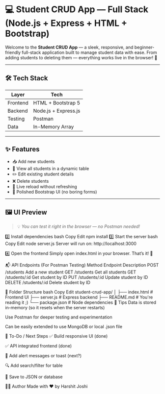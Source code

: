 # 💻 Student CRUD App — Full Stack (Node.js + Express + HTML + Bootstrap)

Welcome to the **Student CRUD App** — a sleek, responsive, and beginner-friendly full-stack application built to manage student data with ease. From adding students to deleting them — everything works live in the browser! 🎯

---

## 🛠️ Tech Stack

| Layer     | Tech                 |
|-----------|----------------------|
| Frontend  | HTML + Bootstrap 5   |
| Backend   | Node.js + Express.js |
| Testing   | Postman              |
| Data      | In-Memory Array      |

---

## ✨ Features

- 📥 Add new students
- 📄 View all students in a dynamic table
- ✏️ Edit existing student details
- ❌ Delete students
- 🚀 Live reload without refreshing
- 💅 Polished Bootstrap UI (no boring forms)

---

## 🖼️ UI Preview

> 💡 *You can test it right in the browser — no Postman needed!*

2️⃣ Install dependencies
bash
Copy
Edit
npm install
3️⃣ Start the server
bash
Copy
Edit
node server.js
Server will run on: http://localhost:3000

4️⃣ Open the frontend
Simply open index.html in your browser. That’s it! 🎉

📬 API Endpoints (For Postman Testing)
Method	Endpoint	Description
POST	/students	Add a new student
GET	/students	Get all students
GET	/students/:id	Get student by ID
PUT	/students/:id	Update student by ID
DELETE	/students/:id	Delete student by ID

📁 Folder Structure
bash
Copy
Edit
student-crud-app/
│
├── index.html      # Frontend UI
├── server.js       # Express backend
├── README.md       # You're reading it ;)
└── package.json     # Node dependencies
🧠 Tips
Data is stored in-memory (so it resets when the server restarts)

Use Postman for deeper testing and experimentation

Can be easily extended to use MongoDB or local .json file

📌 To-Do / Next Steps
✅ Build responsive UI (done)

✅ API integrated frontend (done)

🔔 Add alert messages or toast (next?)

🔍 Add search/filter for table

💾 Save to JSON or database

👨‍💻 Author
Made with ❤️ by Harshit Joshi



